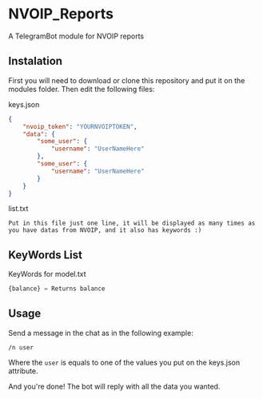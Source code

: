 # NVOIP_Reports
A TelegramBot module for NVOIP reports

## Instalation
First you will need to download or clone this repository and put it on the modules folder.
Then edit the following files:

keys.json
```json
{
    "nvoip_token": "YOURNVOIPTOKEN",
    "data": {
        "some_user": {
            "username": "UserNameHere"
        },
        "some_user": {
            "username": "UserNameHere"
        }
    }
}
```

list.txt
```text
Put in this file just one line, it will be displayed as many times as you have datas from NVOIP, and it also has keywords :)
```
## KeyWords List
KeyWords for model.txt
```python
{balance} = Returns balance
```

## Usage
Send a message in the chat as in the following example:
```
/n user
```
Where the `user` is equals to one of the values you put on the keys.json attribute.

And you're done! The bot will reply with all the data you wanted.
